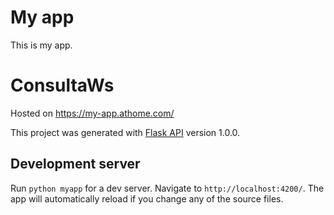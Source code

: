 # My app 
This is my app.


# ConsultaWs

Hosted on https://my-app.athome.com/

This project was generated with [Flask API](https://github.com/victor-cleber/myappsample) version 1.0.0.

## Development server

Run `python myapp` for a dev server. Navigate to `http://localhost:4200/`. The app will automatically reload if you change any of the source files.

